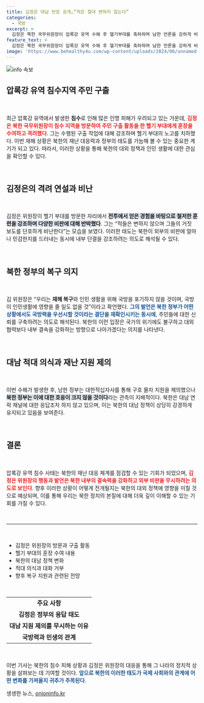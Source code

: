 ```yaml
---
title: 김정은 대남 반응 공개…“적은 절대 변하지 않는다”
categories:
  - 국방
excerpt: >
  김정은 북한 국무위원장이 압록강 유역 수해 후 헬기부대를 축하하며 남한 언론을 강하게 비난했다. 인명피해 추정치를 문제삼고, 대남 적대감을 드러낸 그의 발언은 북한의 향후 정부 지원 반응을 더욱 불투명하게 만든다.
feature_text: >
  김정은 북한 국무위원장이 압록강 유역 수해 후 헬기부대를 축하하며 남한 언론을 강하게 비난했다. 인명피해 추정치를 문제삼고, 대남 적대감을 드러낸 그의 발언은 북한의 향후 정부 지원 반응을 더욱 불투명하게 만든다.
image: 'https://www.behealthy4u.com/wp-content/uploads/2024/06/unnamed-file.png'
---
```


<p><img src="https://www.behealthy4u.com/wp-content/uploads/2024/06/unnamed-file.png" alt="info 속보" /></p>

<h2 data-ke-size="size26">압록강 유역 침수지역 주민 구출</h2>

<p data-ke-size="size16">&nbsp;</p>

<p data-ke-size="size16">최근 압록강 유역에서 발생한 <b>침수</b>로 인해 많은 인명 피해가 우려되고 있는 가운데, <b><span style="color: #ee2323;">김정은 북한 국무위원장이 침수 지역을 방문하여 주민 구출 활동을 한 헬기 부대에게 훈장을 수여하고 격려했다</span></b>. 그는 수행된 구출 작업에 대해 강조하며 헬기 부대의 노고를 치하했다. 이번 재해 상황은 북한의 재난 대응력과 정부의 태도를 가늠해 볼 수 있는 중요한 계기가 되고 있다. 따라서, 이러한 상황을 통해 북한의 대외 정책과 인민 생활에 대한 관심을 확인할 수 있다. </p>

<p data-ke-size="size16">&nbsp;</p>

<h2 data-ke-size="size26">김정은의 격려 연설과 비난</h2>

<p data-ke-size="size16">&nbsp;</p>

<p data-ke-size="size16">김정은 위원장이 헬기 부대를 방문한 자리에서 <b><span style="background-color: #21538527;">전투에서 얻은 경험을 바탕으로 철저한 훈련을 강조하며 다양한 비판에 대해 반박했다</span></b>. 그는 “적들은 변하지 않으며 그들의 거짓 보도를 단호하게 비난한다”는 모습을 보였다. 이러한 태도는 북한이 외부의 비판에 얼마나 민감한지를 드러내는 동시에 내부 단결을 강조하려는 의도로 해석될 수 있다.</p>

<p data-ke-size="size16">&nbsp;</p>

<h2 data-ke-size="size26">북한 정부의 복구 의지</h2>

<p data-ke-size="size16">&nbsp;</p>

<p data-ke-size="size16">김 위원장은 “우리는 <b>재해 복구</b>와 인민 생활을 위해 국방을 포기하지 않을 것이며, 국방이 인민생활에 영향을 줄 일도 없을 것”이라고 확언했다. <b><span style="color: #1a5490;">그의 발언은 북한 정부가 어떤 상황에서도 국방력을 우선시할 것이라는 결단을 재확인시키는 동시에</span></b>, 주민들에 대한 신뢰를 구축하려는 의도로 해석된다. 북한의 이런 입장은 국가의 위기에도 불구하고 대외 협력보다 내부 결속을 강화하는 방향으로 나아가겠다는 의지를 나타낸다. </p>

<p data-ke-size="size16">&nbsp;</p>

<h2 data-ke-size="size26">대남 적대 의식과 재난 지원 제의</h2>

<p data-ke-size="size16">&nbsp;</p>

<p data-ke-size="size16">이번 수해가 발생한 후, 남한 정부는 대한적십자사를 통해 구호 물자 지원을 제의했으나 <b><span style="background-color: #21538527;">북한 정부는 이에 대한 호응이 크지 않을 것이다</span></b>라는 관측이 지배적이다. 북한은 대남 연락 채널에 대한 응답조차 하지 않고 있으며, 이는 북한의 대남 정책이 상당히 강경하게 유지되고 있음을 보여준다.</p>

<p data-ke-size="size16">&nbsp;</p>

<h2 data-ke-size="size26">결론</h2>

<p data-ke-size="size16">&nbsp;</p>

<p data-ke-size="size16">압록강 유역 침수 사태는 북한의 재난 대응 체계를 점검할 수 있는 기회가 되었으며, <b><span style="color: #ee2323;">김정은 위원장의 행동과 발언은 북한 내부의 결속력을 강화하고 외부 비판을 무시하려는 의도로 보인다</span></b>. 향후 이러한 상황이 어떻게 전개될지는 북한의 대외 정책에 영향을 미칠 것으로 예상되며, 이를 통해 우리는 북한 정치의 본질에 대해 더욱 깊이 이해할 수 있는 기회를 가질 수 있다. </p>

<p data-ke-size="size16">&nbsp;</p>

<hr />

<p data-ke-size="size16">&nbsp;</p>

<ul>
    <li>김정은 위원장의 방문과 구출 활동</li>
    <li>헬기 부대의 훈장 수여 내용</li>
    <li>북한의 대남 정책 변화</li>
    <li>적대 의식과 대화 거부</li>
    <li>향후 복구 지원과 관련된 전망</li>
</ul>

<p data-ke-size="size16">&nbsp;</p>

<table>
    <tr>
        <td style="text-align: center; height: 17px;"><b>주요 사항</b></td>
    </tr>
    <tr>
        <td style="text-align: center; height: 17px;"><b>김정은 정부의 응답 태도</b></td>
    </tr>
    <tr>
        <td style="text-align: center; height: 17px;"><b>대남 지원 제의를 무시하는 이유</b></td>
    </tr>
    <tr>
        <td style="text-align: center; height: 17px;"><b>국방력과 민생의 관계</b></td>
    </tr>
</table>

<p data-ke-size="size16">&nbsp;</p> 

<p data-ke-size="size16">이번 기사는 북한의 침수 피해 상황과 김정은 위원장의 대응을 통해 그 나라의 정치적 상황을 살펴보는 데 기여할 것이다. <b><span style="color: #1a5490;">앞으로 북한의 이러한 태도가 국제 사회와의 관계에 어떤 변화를 가져올지 귀추가 주목된다</span></b>.</p>
생생한 뉴스, <a href="https://onioninfo.kr" rel="dofollow">onioninfo.kr</a>


